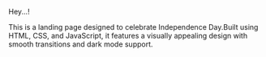 Hey...!

This is a landing page designed to celebrate Independence Day.Built using HTML, CSS, and JavaScript, it features a visually appealing design with smooth transitions and dark mode support.